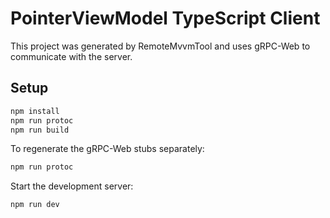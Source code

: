 # PointerViewModel TypeScript Client

This project was generated by RemoteMvvmTool and uses gRPC-Web to communicate with the server.

## Setup

```bash
npm install
npm run protoc
npm run build
```

To regenerate the gRPC-Web stubs separately:
```bash
npm run protoc
```

Start the development server:
```bash
npm run dev
```
